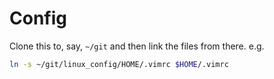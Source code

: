 # Config

Clone this to, say, `~/git` and then link the files from there.
e.g. 
```bash
ln -s ~/git/linux_config/HOME/.vimrc $HOME/.vimrc
```

